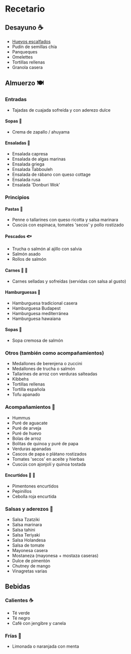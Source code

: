 # Recetario

## Desayuno ☕️
* [Huevos escalfados](./docs/breakfast/poached_eggs.md)
* Pudín de semillas chía
* Panqueques
* Omelettes
* Tortillas rellenas
* Granola casera

## Almuerzo 🍽

### Entradas

* Tajadas de cuajada sofreída y con aderezo dulce

#### Sopas 🍲
* Crema de zapallo / ahuyama

#### Ensaladas 🥗
* Ensalada capresa
* Ensalada de algas marinas
* Ensalada griega
* Ensalada Tabbouleh
* Ensalada de rábano con queso cottage
* Ensalada rusa
* Ensalada 'Donburi Wok'

### Principios

#### Pastas 🍝
* Penne o tallarines con queso ricotta y salsa marinara
* Cuscús con espinaca, tomates 'secos' y pollo rostizado

#### Pescados 🐟
* Trucha o salmón al ajillo con salvia
* Salmón asado
* Rollos de salmón

#### Carnes 🥩 🍗
* Carnes selladas y sofreídas (servidas con salsa al gusto)
  
#### Hamburguesas 🍔
* Hamburguesa tradicional casera
* Hamburguesa Budapest
* Hamburguesa mediterránea
* Hamburguesa hawaiana

#### Sopas 🍲
* Sopa cremosa de salmón

### Otros (también como acompañamientos)
* Medallones de berenjena o zuccini
* Medallones de trucha o salmón
* Tallarines de arroz con verduras salteadas
* Kibbehs
* Tortillas rellenas
* Tortilla española
* Tofu apanado

### Acompañamientos 🥟

* Hummus
* Puré de aguacate
* Puré de arveja
* Puré de huevo
* Bolas de arroz
* Bolitas de quinoa y puré de papa
* Verduras apanadas
* Cascos de papa o plátano rostizados
* Tomates 'secos' en aceite y hierbas
* Cuscús con ajonjolí y quinoa tostada

#### Encurtidos 🥒 🫙
* Pimentones encurtidos
* Pepinillos
* Cebolla roja encurtida

### Salsas y aderezos 💃

* Salsa Tzatziki
* Salsa marinara
* Salsa tahini
* Salsa Teriyaki
* Salsa Holandesa
* Salsa de tomate
* Mayonesa casera
* Mostaneza (mayonesa + mostaza caseras)
* Dulce de pimentón
* Chutney de mango
* Vinagretas varias

## Bebidas
### Calientes ☕️
* Té verde
* Té negro
* Café con jengibre y canela

### Frías 🍹
* Limonada o naranjada con menta

